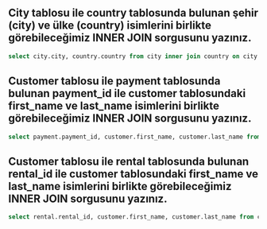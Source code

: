 ## City tablosu ile country tablosunda bulunan şehir (city) ve ülke (country) isimlerini birlikte görebileceğimiz INNER JOIN sorgusunu yazınız.
```sql
select city.city, country.country from city inner join country on city.country_id = country.country_id;
```

## Customer tablosu ile payment tablosunda bulunan payment_id ile customer tablosundaki first_name ve last_name isimlerini birlikte görebileceğimiz INNER JOIN sorgusunu yazınız.
```sql
select payment.payment_id, customer.first_name, customer.last_name from customer inner join payment on customer.customer_id = payment.customer_id;
```

## Customer tablosu ile rental tablosunda bulunan rental_id ile customer tablosundaki first_name ve last_name isimlerini birlikte görebileceğimiz INNER JOIN sorgusunu yazınız.
```sql
select rental.rental_id, customer.first_name, customer.last_name from customer inner join rental on customer.customer_id = rental.customer_id;
```
